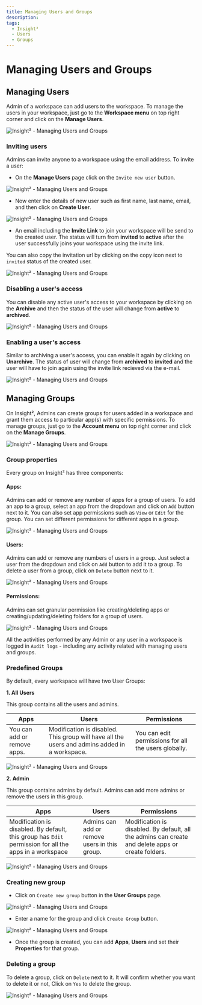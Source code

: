 ```yaml
---
title: Managing Users and Groups
description: 
tags:
  - Insight²
  - Users
  - Groups
---
```



# Managing Users and Groups

## Managing Users

Admin of a workspace can add users to the workspace. To manage the users in your workspace, just go to the **Workspace menu** on top right corner and click on the **Manage Users**.



![Insight² - Managing Users and Groups](/_images/insight2/tutorial/manage-users-groups/menu1_in2.png)



### Inviting users

Admins can invite anyone to a workspace using the email address. To invite a user:

- On the **Manage Users** page click on the `Invite new user` button.



![Insight² - Managing Users and Groups](/_images/insight2/tutorial/manage-users-groups/userspage_in2.png)



- Now enter the details of new user such as first name, last name, email, and then click on **Create User**.



![Insight² - Managing Users and Groups](/_images/insight2/tutorial/manage-users-groups/addnewuser_in2.png)



- An email including the **Invite Link** to join your workspace will be send to the created user. The status will turn from **invited** to **active** after the user successfully joins your workspace using the invite link.



You can also copy the invitation url by clicking on the copy icon next to `invited` status of the created user.





![Insight² - Managing Users and Groups](/_images/insight2/tutorial/manage-users-groups/status_in2.png)



### Disabling a user's access

You can disable any active user's access to your workspace by clicking on the **Archive** and then the status of the user will change from **active** to **archived**.



![Insight² - Managing Users and Groups](/_images/insight2/tutorial/manage-users-groups/archived_in2.png)


### Enabling a user's access

Similar to archiving a user's access, you can enable it again by clicking on **Unarchive**. The status of user will change from **archived** to **invited** and the user will have to join again using the invite link recieved via the e-mail.



![Insight² - Managing Users and Groups](/_images/insight2/tutorial/manage-users-groups/status_in2.png)



## Managing Groups

On Insight², Admins can create groups for users added in a workspace and grant them access to particular app(s) with specific permissions. To manage groups, just go to the **Account menu** on top right corner and click on the **Manage Groups**.



![Insight² - Managing Users and Groups](/_images/insight2/tutorial/manage-users-groups/menu2_in2.png)



### Group properties

Every group on Insight² has three components:

#### Apps:

Admins can add or remove any number of apps for a group of users. To add an app to a group, select an app from the dropdown and click on `Add` button next to it. You can also set app permissions such as `View` or `Edit` for the group. You can set different permissions for different apps in a group.



![Insight² - Managing Users and Groups](/_images/insight2/tutorial/manage-users-groups/apps_1_in2.png)



#### Users:

Admins can add or remove any numbers of users in a group. Just select a user from the dropdown and click on `Add` button to add it to a group. To delete a user from a group, click on `Delete` button next to it.



![Insight² - Managing Users and Groups](/_images/insight2/tutorial/manage-users-groups/users_in2.png)



#### Permissions:

Admins can set granular permission like creating/deleting apps or creating/updating/deleting folders  for a group of users.



![Insight² - Managing Users and Groups](/_images/insight2/tutorial/manage-users-groups/permissions_in2.png)





All the activities performed by any Admin or any user in a workspace is logged in `Audit logs` - including any activity related with managing users and groups.



### Predefined Groups

By default, every workspace will have two User Groups:

**1. All Users**

This group contains all the users and admins.

| Apps | Users | Permissions |
| ----------- | ----------- | ----------- |
| You can add or remove apps. | Modification is disabled. This group will have all the users and admins added in a workspace. | You can edit permissions for all the users globally. 



![Insight² - Managing Users and Groups](/_images/insight2/tutorial/manage-users-groups/allusers_in2.png)



**2. Admin**

This group contains admins by default. Admins can add more admins or remove the users in this group.

| Apps | Users | Permissions |
| ----------- | ----------- | ----------- |
| Modification is disabled. By default, this group has `Edit` permission for all the apps in a workspace  | Admins can add or remove users in this group. | Modification is disabled. By default, all the admins can create and delete apps or create folders. |



![Insight² - Managing Users and Groups](/_images/insight2/tutorial/manage-users-groups/admin_in2.png)



### Creating new group

- Click on `Create new group` button in the **User Groups** page.



![Insight² - Managing Users and Groups](/_images/insight2/tutorial/manage-users-groups/newgroup1_in2.png)



- Enter a name for the group and click `Create Group` button.



![Insight² - Managing Users and Groups](/_images/insight2/tutorial/manage-users-groups/newgroup2_in2.png)



- Once the group is created, you can add **Apps**, **Users** and set their **Properties** for that group.

### Deleting a group

To delete a group, click on `Delete` next to it. It will confirm whether you want to delete it or not, Click on `Yes` to delete the group.



![Insight² - Managing Users and Groups](/_images/insight2/tutorial/manage-users-groups/deletegroup_in2.png)


